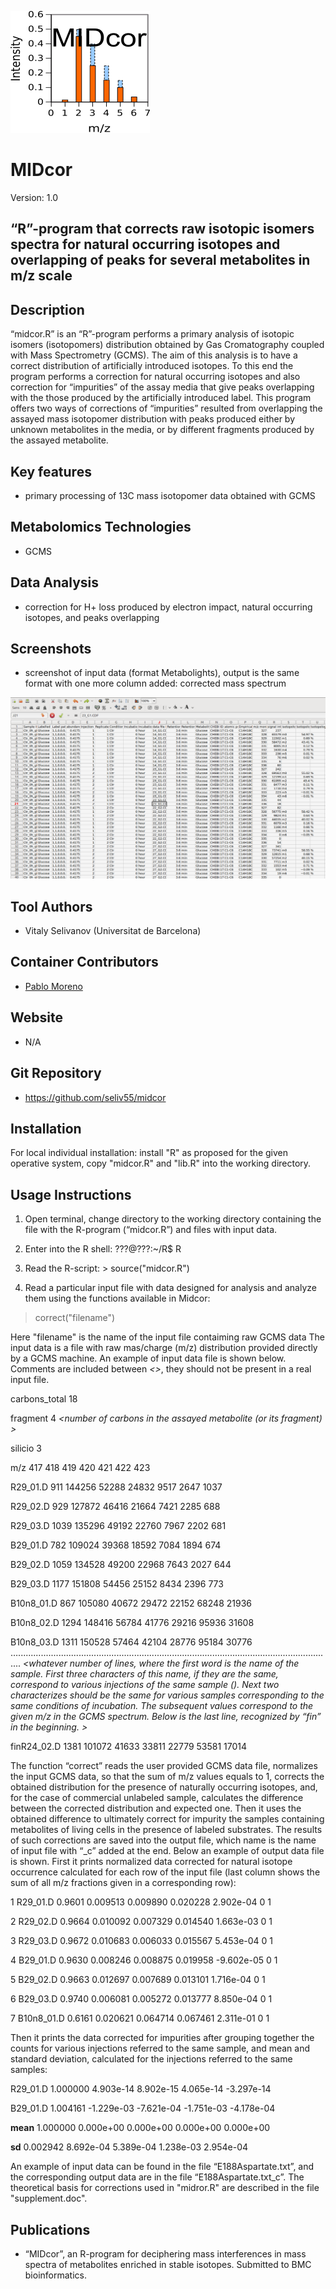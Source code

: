 ![Logo](text4217.png)

# MIDcor
Version: 1.0
## “R”-program that corrects raw isotopic isomers spectra for natural occurring isotopes and overlapping of peaks for several metabolites in m/z scale

## Description

“midcor.R” is an “R”-program performs a primary analysis of isotopic isomers (isotopomers) distribution obtained by Gas Cromatography coupled with Mass Spectrometry (GCMS). The aim of this analysis is to have a correct distribution of artificially introduced isotopes. To this end the program performs a correction for natural occurring isotopes and also correction for “impurities” of the assay media that give peaks overlapping with the those produced by the artificially introduced label. This program offers two ways of corrections of “impurities” resulted from overlapping the assayed mass isotopomer distribution with peaks produced either by unknown metabolites in the media, or by different fragments produced by the assayed metabolite. 

## Key features

- primary processing of 13C mass isotopomer data obtained with GCMS

## Metabolomics Technologies

- GCMS

## Data Analysis

- correction for H+ loss produced by electron impact, natural occurring isotopes, and peaks overlapping

## Screenshots

- screenshot of input data (format Metabolights), output is the same format with one more column added: corrected mass spectrum

![screenshot](Screenshot.png)

## Tool Authors

- Vitaly Selivanov (Universitat de Barcelona)

## Container Contributors

- [Pablo Moreno](EBI)

## Website

- N/A

## Git Repository

- https://github.com/seliv55/midcor

## Installation

For local individual installation:
 install "R" as proposed for the given operative system, copy "midcor.R" and "lib.R" into the working directory.
 
## Usage Instructions

1. Open terminal, change directory to the working directory containing the file with the R-program (“midcor.R”) and files with input data. 

2. Enter into the R shell: ???@???:~/R$ R 

3. Read the R-script: > source("midcor.R") 

4. Read a particular input file with data designed for analysis and analyze them using the functions available in Midcor: 

> correct("filename") 

Here "filename" is the name of the input file contaiming raw GCMS data The input data is a file with raw mas/charge (m/z) distribution provided directly by a GCMS machine. An example of input data file is shown below. Comments are included between *<>*, they should not be present in a real input file.

 *<content of an input file is below>* 
 
 carbons_total 18 *<Total number of carbons in the derivated fragment>* 
 
 fragment 4 *<number of carbons in the assayed metabolite (or its fragment) >* 
 
 silicio 3 *<Total number of Si atoms in the derivated fragment>* 
 
 m/z 417 418 419 420 421 422 423 
 
 R29_01.D 911 144256 52288 24832 9517 2647 1037 
 
 R29_02.D 929 127872 46416 21664 7421 2285 688 
 
 R29_03.D 1039 135296 49192 22760 7967 2202 681 
 
 B29_01.D 782 109024 39368 18592 7084 1894 674 
 
 B29_02.D 1059 134528 49200 22968 7643 2027 644 
 
 B29_03.D 1177 151808 54456 25152 8434 2396 773 
 
 B10n8_01.D 867 105080 40672 29472 22152 68248 21936 
 
 B10n8_02.D 1294 148416 56784 41776 29216 95936 31608 
 
 B10n8_03.D 1311 150528 57464 42104 28776 95184 30776 …............................................................................................................................. *<whatever number of lines, where the first word is the name of the sample. First three characters of this name, if they are the same, correspond to various injections of the same sample (). Next two characterizes should be the same for various samples corresponding to the same conditions of incubation. The subsequent values correspond to the given m/z in the GCMS spectrum. Below is the last line, recognized by “fin” in the beginning. >* 
 
 finR24_02.D 1381 101072 41633 33811 22779 53581 17014 *<end of an input file>* 
 
 The function “correct” reads the user provided GCMS data file, normalizes the input GCMS data, so that the sum of m/z values equals to 1, corrects the obtained distribution for the presence of naturally occurring isotopes, and, for the case of commercial unlabeled sample, calculates the difference between the corrected distribution and expected one. Then it uses the obtained difference to ultimately correct for impurity the samples containing metabolites of living cells in the presence of labeled substrates. The results of such corrections are saved into the output file, which name is the name of input file with “_c” added at the end. Below an example of output data file is shown. First it prints normalized data corrected for natural isotope occurrence calculated for each row of the input file (last column shows the sum of all m/z fractions given in a corresponding row): 
 
 1 R29_01.D 0.9601 0.009513 0.009890 0.020228 2.902e-04 0 1 
 
 2 R29_02.D 0.9664 0.010092 0.007329 0.014540 1.663e-03 0 1 
 
 3 R29_03.D 0.9672 0.010683 0.006033 0.015567 5.453e-04 0 1 
 
 4 B29_01.D 0.9630 0.008246 0.008875 0.019958 -9.602e-05 0 1 
 
 5 B29_02.D 0.9663 0.012697 0.007689 0.013101 1.716e-04 0 1 
 
 6 B29_03.D 0.9740 0.006081 0.005272 0.013777 8.850e-04 0 1 
 
 7 B10n8_01.D 0.6161 0.020621 0.064714 0.067461 2.311e-01 0 1 
 
 Then it prints the data corrected for impurities after grouping together the counts for various injections referred to the same sample, and mean and standard deviation, calculated for the injections referred to the same samples: 
 
 R29_01.D 1.000000 4.903e-14 8.902e-15 4.065e-14 -3.297e-14 
 
 B29_01.D 1.004161 -1.229e-03 -7.621e-04 -1.751e-03 -4.178e-04 
 
 **mean** 1.000000 0.000e+00 0.000e+00 0.000e+00 0.000e+00 
 
 **sd** 0.002942 8.692e-04 5.389e-04 1.238e-03 2.954e-04 
 
 An example of input data can be found in the file “E188Aspartate.txt”, and the corresponding output data are in the file “E188Aspartate.txt_c”. The theoretical basis for corrections used in "midror.R" are described in the file "supplement.doc".
## Publications
- “MIDcor”, an R-program for deciphering mass interferences in mass spectra of metabolites enriched in stable isotopes. Submitted to BMC bioinformatics.
